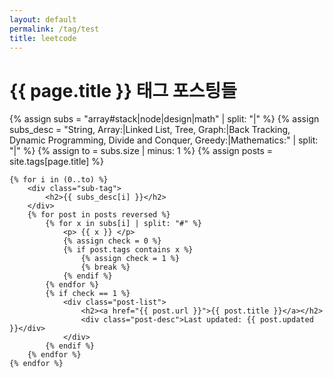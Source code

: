 ```yaml
---
layout: default
permalink: /tag/test
title: leetcode
---
```


<div id="tag-title">
  <h1>{{ page.title }} 태그 포스팅들</h1>
</div>
<div id="tag-content">
    {% assign subs = "array#stack|node|design|math" | split: "|" %}
    {% assign subs_desc = "String, Array:|Linked List, Tree, Graph:|Back Tracking, Dynamic Programming, Divide and Conquer, Greedy:|Mathematics:" | split: "|" %}
    {% assign to = subs.size | minus: 1 %}
    {% assign posts = site.tags[page.title] %}
    
    {% for i in (0..to) %}
        <div class="sub-tag">
            <h2>{{ subs_desc[i] }}</h2>
        </div>
        {% for post in posts reversed %}
            {% for x in subs[i] | split: "#" %}
                <p> {{ x }} </p>
                {% assign check = 0 %}
                {% if post.tags contains x %}
                    {% assign check = 1 %}
                    {% break %}
                {% endif %}
            {% endfor %}
            {% if check == 1 %}
                <div class="post-list">
                    <h2><a href="{{ post.url }}">{{ post.title }}</a></h2>
                    <div class="post-desc">Last updated: {{ post.updated }}</div>
                </div>
            {% endif %}
        {% endfor %}
    {% endfor %}
</div>
